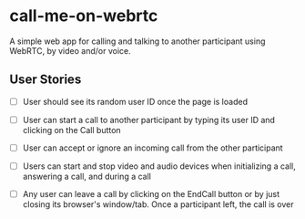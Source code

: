 # call-me-on-webrtc

A simple web app for calling and talking to another participant using WebRTC, by video and/or voice.

## User Stories
- [ ] User should see its random user ID once the page is loaded
- [ ] User can start a call to another participant by typing its user ID and clicking on the Call button
- [ ] User can accept or ignore an incoming call from the other participant 
- [ ] Users can start and stop video and audio devices when initializing a call, answering a call, and during a call
- [ ] Any user can leave a call by clicking on the EndCall button or by just closing its browser's window/tab. Once a participant left, the call is over

